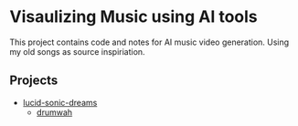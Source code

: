 # Visaulizing Music using AI tools

This project contains code and notes for AI music video generation. Using my old songs as source inspiriation.

## Projects
* [lucid-sonic-dreams](./lucid-sonic-dreams/)
  * [drumwah](./lucid-sonic-dreams/drumwah/)